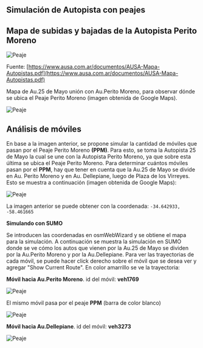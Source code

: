 ## Simulación de Autopista con peajes

## Mapa de subidas y bajadas de la Autopista Perito Moreno

![Peaje](Imgs/Subidas_Bajadas_Perito_Moreno.png)

Fuente: [https://www.ausa.com.ar/documentos/AUSA-Mapa-Autopistas.pdf](https://www.ausa.com.ar/documentos/AUSA-Mapa-Autopistas.pdf)

Mapa de Au.25 de Mayo unión con Au.Perito Moreno, para observar dónde se ubica el Peaje Perito Moreno (imagen obtenida de Google Maps).

![Peaje](Imgs/Mapa_25_5_PPM.png)

## Análisis de móviles

En base a la imagen anterior, se propone simular la cantidad de móviles que pasan por el Peaje Perito Moreno  __(PPM)__. Para esto, se toma la Autopista 25 de Mayo la cual se une con la Autopista Perito Moreno, ya que sobre esta última se ubica el Peaje Perito Moreno. Para determinar cuántos móviles pasan por el __PPM__, hay que tener en cuenta que la Au.25 de Mayo se divide en Au. Perito Moreno y en Au. Dellepiane, luego de Plaza de los Virreyes. Esto se muestra a continuación (imagen obtenida de Google Maps):

![Peaje](Imgs/Mapa_25_5_Delle_PM.png)


La imagen anterior se puede obtener con la coordenada: `-34.642933, -58.461665` 

__Simulando con SUMO__

Se introducen las coordenadas en osmWebWizard y se obtiene el mapa para la simulación. A continuación se muestra la simulación en SUMO donde se ve cómo los autos que vienen por la Au.25 de Mayo se dividen por la Au.Perito Moreno y por la Au.Dellepiane. Para ver las trayectorias de cada móvil, se puede hacer click derecho sobre el móvil que se desea ver y agregar "Show Current Route". En color amarrillo se ve la trayectoria:

__Móvil hacia Au.Perito Moreno__.  id del móvil: __veh1769__

![Peaje](Imgs/Movil_hacia_PM.png)

El mismo móvil pasa por el peaje __PPM__ (barra de color blanco)

![Peaje](Imgs/Movil_hacia_PPM.png)



__Móvil hacia Au.Dellepiane__.  id del móvil: __veh3273__

![Peaje](Imgs/Movil_hacia_Dell.png)




